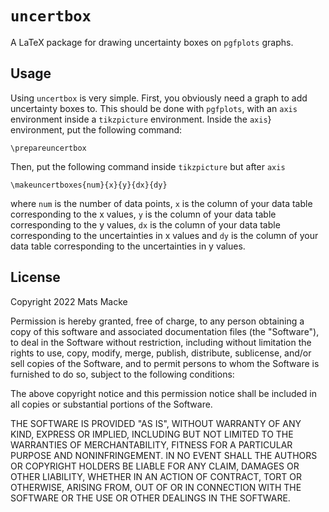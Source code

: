 # `uncertbox`

A LaTeX package for drawing uncertainty boxes on `pgfplots` graphs.

## Usage

Using `uncertbox` is very simple. First, you obviously need a graph to add uncertainty boxes to. This should be done with `pgfplots`, with an `axis` environment inside a `tikzpicture` environment. Inside the `axis`} environment, put the following command:

`\prepareuncertbox`

Then, put the following command inside `tikzpicture` but after `axis`

`\makeuncertboxes{num}{x}{y}{dx}{dy}`

where `num` is the number of data points, `x` is the column of your data table corresponding to the x values, `y` is the column of your data table corresponding to the y values, `dx` is the column of your data table corresponding to the uncertainties in x values and `dy` is the column of your data table corresponding to the uncertainties in y values.

## License
Copyright 2022 Mats Macke

Permission is hereby granted, free of charge, to any person obtaining a copy of this software and associated documentation files (the "Software"), to deal in the Software without restriction, including without limitation the rights to use, copy, modify, merge, publish, distribute, sublicense, and/or sell copies of the Software, and to permit persons to whom the Software is furnished to do so, subject to the following conditions:

The above copyright notice and this permission notice shall be included in all copies or substantial portions of the Software.

THE SOFTWARE IS PROVIDED "AS IS", WITHOUT WARRANTY OF ANY KIND, EXPRESS OR IMPLIED, INCLUDING BUT NOT LIMITED TO THE WARRANTIES OF MERCHANTABILITY, FITNESS FOR A PARTICULAR PURPOSE AND NONINFRINGEMENT. IN NO EVENT SHALL THE AUTHORS OR COPYRIGHT HOLDERS BE LIABLE FOR ANY CLAIM, DAMAGES OR OTHER LIABILITY, WHETHER IN AN ACTION OF CONTRACT, TORT OR OTHERWISE, ARISING FROM, OUT OF OR IN CONNECTION WITH THE SOFTWARE OR THE USE OR OTHER DEALINGS IN THE SOFTWARE.
